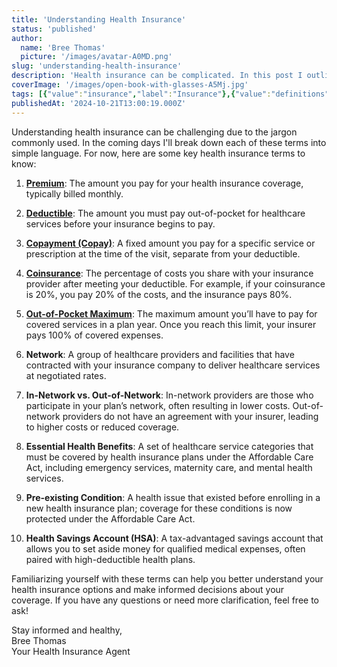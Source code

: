 ```yaml
---
title: 'Understanding Health Insurance'
status: 'published'
author:
  name: 'Bree Thomas'
  picture: '/images/avatar-A0MD.png'
slug: 'understanding-health-insurance'
description: 'Health insurance can be complicated. In this post I outline some key terms to know.'
coverImage: '/images/open-book-with-glasses-A5Mj.jpg'
tags: [{"value":"insurance","label":"Insurance"},{"value":"definitions","label":"Definitions"},{"value":"terminology","label":"Terminology"}]
publishedAt: '2024-10-21T13:00:19.000Z'
---
```


Understanding health insurance can be challenging due to the jargon commonly used. In the coming days I'll break down each of these terms into simple language. For now, here are some key health insurance terms to know:

 1. [**Premium**](/blog/what-are-premiums): The amount you pay for your health insurance coverage, typically billed monthly.

 2. [**Deductible**](/blog/what-are-deductibles): The amount you must pay out-of-pocket for healthcare services before your insurance begins to pay.

 3. [**Copayment (Copay)**](/blog/what-are-copayments-copays): A fixed amount you pay for a specific service or prescription at the time of the visit, separate from your deductible.

 4. [**Coinsurance**](/blog/what-are-out-of-pocket-maximums): The percentage of costs you share with your insurance provider after meeting your deductible. For example, if your coinsurance is 20%, you pay 20% of the costs, and the insurance pays 80%.

 5. [**Out-of-Pocket Maximum**](/blog/what-are-out-of-pocket-maximums): The maximum amount you’ll have to pay for covered services in a plan year. Once you reach this limit, your insurer pays 100% of covered expenses.

 6. **Network**: A group of healthcare providers and facilities that have contracted with your insurance company to deliver healthcare services at negotiated rates.

 7. **In-Network vs. Out-of-Network**: In-network providers are those who participate in your plan’s network, often resulting in lower costs. Out-of-network providers do not have an agreement with your insurer, leading to higher costs or reduced coverage.

 8. **Essential Health Benefits**: A set of healthcare service categories that must be covered by health insurance plans under the Affordable Care Act, including emergency services, maternity care, and mental health services.

 9. **Pre-existing Condition**: A health issue that existed before enrolling in a new health insurance plan; coverage for these conditions is now protected under the Affordable Care Act.

10. **Health Savings Account (HSA)**: A tax-advantaged savings account that allows you to set aside money for qualified medical expenses, often paired with high-deductible health plans.

Familiarizing yourself with these terms can help you better understand your health insurance options and make informed decisions about your coverage. If you have any questions or need more clarification, feel free to ask!

Stay informed and healthy,\
Bree Thomas\
Your Health Insurance Agent